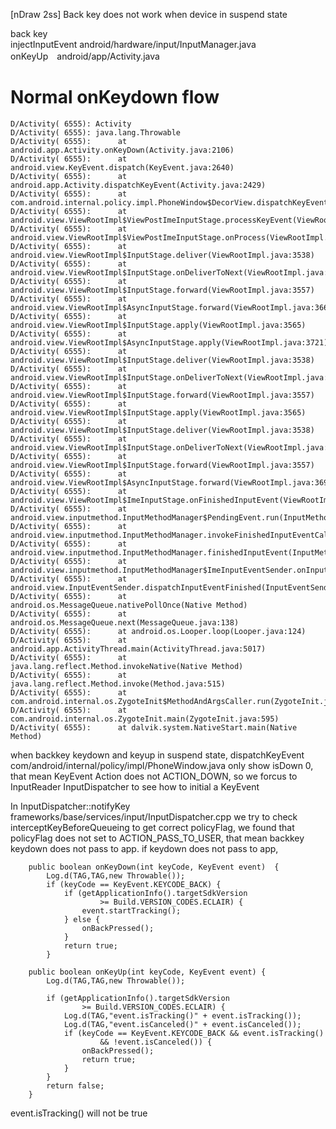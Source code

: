 [nDraw 2ss] Back key does not work when device in suspend state

back key  
injectInputEvent android/hardware/input/InputManager.java  
onKeyUp　android/app/Activity.java  

Normal onKeydown flow
==============

```
D/Activity( 6555): Activity
D/Activity( 6555): java.lang.Throwable
D/Activity( 6555):      at android.app.Activity.onKeyDown(Activity.java:2106)
D/Activity( 6555):      at android.view.KeyEvent.dispatch(KeyEvent.java:2640)
D/Activity( 6555):      at android.app.Activity.dispatchKeyEvent(Activity.java:2429)
D/Activity( 6555):      at com.android.internal.policy.impl.PhoneWindow$DecorView.dispatchKeyEvent(PhoneWindow.java:1962)
D/Activity( 6555):      at android.view.ViewRootImpl$ViewPostImeInputStage.processKeyEvent(ViewRootImpl.java:3991)
D/Activity( 6555):      at android.view.ViewRootImpl$ViewPostImeInputStage.onProcess(ViewRootImpl.java:3965)
D/Activity( 6555):      at android.view.ViewRootImpl$InputStage.deliver(ViewRootImpl.java:3538)
D/Activity( 6555):      at android.view.ViewRootImpl$InputStage.onDeliverToNext(ViewRootImpl.java:3588)
D/Activity( 6555):      at android.view.ViewRootImpl$InputStage.forward(ViewRootImpl.java:3557)
D/Activity( 6555):      at android.view.ViewRootImpl$AsyncInputStage.forward(ViewRootImpl.java:3664)
D/Activity( 6555):      at android.view.ViewRootImpl$InputStage.apply(ViewRootImpl.java:3565)
D/Activity( 6555):      at android.view.ViewRootImpl$AsyncInputStage.apply(ViewRootImpl.java:3721)
D/Activity( 6555):      at android.view.ViewRootImpl$InputStage.deliver(ViewRootImpl.java:3538)
D/Activity( 6555):      at android.view.ViewRootImpl$InputStage.onDeliverToNext(ViewRootImpl.java:3588)
D/Activity( 6555):      at android.view.ViewRootImpl$InputStage.forward(ViewRootImpl.java:3557)
D/Activity( 6555):      at android.view.ViewRootImpl$InputStage.apply(ViewRootImpl.java:3565)
D/Activity( 6555):      at android.view.ViewRootImpl$InputStage.deliver(ViewRootImpl.java:3538)
D/Activity( 6555):      at android.view.ViewRootImpl$InputStage.onDeliverToNext(ViewRootImpl.java:3588)
D/Activity( 6555):      at android.view.ViewRootImpl$InputStage.forward(ViewRootImpl.java:3557)
D/Activity( 6555):      at android.view.ViewRootImpl$AsyncInputStage.forward(ViewRootImpl.java:3697)
D/Activity( 6555):      at android.view.ViewRootImpl$ImeInputStage.onFinishedInputEvent(ViewRootImpl.java:3857)
D/Activity( 6555):      at android.view.inputmethod.InputMethodManager$PendingEvent.run(InputMethodManager.java:2010)
D/Activity( 6555):      at android.view.inputmethod.InputMethodManager.invokeFinishedInputEventCallback(InputMethodManager.java:1704)
D/Activity( 6555):      at android.view.inputmethod.InputMethodManager.finishedInputEvent(InputMethodManager.java:1695)
D/Activity( 6555):      at android.view.inputmethod.InputMethodManager$ImeInputEventSender.onInputEventFinished(InputMethodManager.java:1987)
D/Activity( 6555):      at android.view.InputEventSender.dispatchInputEventFinished(InputEventSender.java:141)
D/Activity( 6555):      at android.os.MessageQueue.nativePollOnce(Native Method)
D/Activity( 6555):      at android.os.MessageQueue.next(MessageQueue.java:138)
D/Activity( 6555):      at android.os.Looper.loop(Looper.java:124)
D/Activity( 6555):      at android.app.ActivityThread.main(ActivityThread.java:5017)
D/Activity( 6555):      at java.lang.reflect.Method.invokeNative(Native Method)
D/Activity( 6555):      at java.lang.reflect.Method.invoke(Method.java:515)
D/Activity( 6555):      at com.android.internal.os.ZygoteInit$MethodAndArgsCaller.run(ZygoteInit.java:779)
D/Activity( 6555):      at com.android.internal.os.ZygoteInit.main(ZygoteInit.java:595)
D/Activity( 6555):      at dalvik.system.NativeStart.main(Native Method)
```
when backkey keydown and keyup in suspend state,
dispatchKeyEvent com/android/internal/policy/impl/PhoneWindow.java
only show isDown 0, that mean KeyEvent Action does not ACTION_DOWN, so we forcus to InputReader InputDispatcher to see how to initial a KeyEvent

In InputDispatcher::notifyKey frameworks/base/services/input/InputDispatcher.cpp
we try to check interceptKeyBeforeQueueing to get correct policyFlag, we found that policyFlag does not set to ACTION_PASS_TO_USER, that mean backkey keydown does not pass to app. if keydown does not pass to app, 

```
    public boolean onKeyDown(int keyCode, KeyEvent event)  {
        Log.d(TAG,TAG,new Throwable());
        if (keyCode == KeyEvent.KEYCODE_BACK) {
            if (getApplicationInfo().targetSdkVersion
                    >= Build.VERSION_CODES.ECLAIR) {
                event.startTracking();
            } else {
                onBackPressed();
            }
            return true;
        }
```

```
    public boolean onKeyUp(int keyCode, KeyEvent event) {
        Log.d(TAG,TAG,new Throwable());

        if (getApplicationInfo().targetSdkVersion
                >= Build.VERSION_CODES.ECLAIR) {
            Log.d(TAG,"event.isTracking()" + event.isTracking());
            Log.d(TAG,"event.isCanceled()" + event.isCanceled());
            if (keyCode == KeyEvent.KEYCODE_BACK && event.isTracking()
                    && !event.isCanceled()) {
                onBackPressed();
                return true;
            }
        }
        return false;
    }
```

event.isTracking() will not be true




